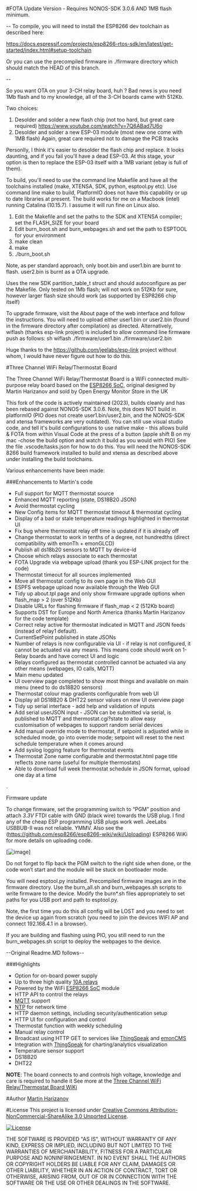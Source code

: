 #FOTA Update Version - Requires NONOS-SDK 3.0.6 AND 1MB flash minimum.

--
To compile, you will need to install the ESP8266 dev toolchain as described here:

https://docs.espressif.com/projects/esp8266-rtos-sdk/en/latest/get-started/index.html#setup-toolchain

Or you can use the precompiled firmware in ./firmware directory which should match the HEAD of this branch.

--

So you want OTA on your 3-CH relay board, huh ?
Bad news is you need 1Mb flash and to my knowledge, all of the 3-CH boards came with 512Kb.

Two choices:
1) Desolder and solder a new flash chip (not too hard, but great care required)
	https://www.youtube.com/watch?v=7Q6ABad7U6o
2) Desolder and solder a new ESP-03 module (most new one come with 1MB flash)
Again, great care required not to damage the PCB tracks

Personlly, I think it's easier to desolder the flash chip and replace. It looks daunting, and if you fail you'll have a dead ESP-03.
At this stage, your option is then to replace the ESP-03 itself with a 1MB variant (ebay is full of them).

To build, you'll need to use the command line Makefile and have all the toolchains installed (make, XTENSA, SDK, python, esptool.py etc).
Use command line make to build, PlatformIO does not have this capability or up to date libraries at present.
The build works for me on a Macbook (intel) running Catalina (10.15.7). I assume it will run fine on Linux also.

1) Edit the Makefile and set the paths to the SDK and XTENSA compiler; set the FLASH_SIZE for your board
2) Edit burn_boot.sh and burn_webpages.sh and set the path to ESPTOOL for your environment 
3) make clean
4) make
5) ./burn_boot.sh

Note, as per standard approach, only boot.bin and user1.bin are burnt to flash. 
user2.bin is burnt as a OTA upgrade.

Uses the new SDK partition_table_t struct and should autoconfigure as per the Makefile.
Only tested on 1Mb flash; will not work on 512Kb for sure, however larger flash size should work (as supported by ESP8266 chip itself)


To upgrade firmware, visit the About page of the web interface and follow the instructions. You will need to upload either user1.bin or user2.bin (found in the firmware directory after compilation) as directed.
Alternatively, wiflash (thanks esp-link project) is included to allow command line firmware push as follows:
sh wiflash <ip address of relay board> ./firmware/user1.bin ./firmware/user2.bin 

Huge thanks to the https://github.com/jeelabs/esp-link project without whom, I would have never figure out how to do this.


#Three Channel WiFi Relay/Thermostat Board

The Three Channel WiFi Relay/Thermostat Board is a WiFi connected multi-purpose relay board based on the [ESP8266 SoC], original designed by Martin Harizanov and sold by Open Energy Monitor Store in the UK

This fork of the code is actively maintained (2023), builds cleanly and has been rebased against NONOS-SDK 3.0.6.
Note, this does NOT build in platformIO (PIO does not create user1.bin/user2.bin, and the NONOS-SDK and xtensa frameworks are very outdated).
You can still use visual studio code, and tell it's build configurations to use native make - this allows build & FOTA from within Visual Code at the press of a button (apple shift B on my mac -chose the build option and watch it build as you would with PIO)
See the file .vscode/tasks.json for how to do this.
You will need the NONOS-SDK 8266 build framework installed to build and xtensa as described above under installing the build toolchains.


Various enhancements have been made:

###Enhancements to Martin's code
- Full support for MQTT thermostat source
- Enhanced MQTT reporting (state, DS18B20 JSON)
- Avoid thermostat cycling 
- New Config items for MQTT thermostat timeout & thermostat cycling
- Display of a bad or stale temperature readings highlighted in thermostat UI
- Fix bug where thermostat relay off time is updated if it is already off
- Change thermostat to work in tenths of a degree, not hundredths (direct compatibility with emonTh + emonGLCD)
- Publish all ds18b20 sensors to MQTT by device-id
- Choose which relays associate to each thermostat
- FOTA Upgrade via webpage upload (thank you ESP-LINK project for the code)
- Thermostat timeout for all sources implemented
- Move all thermostat config to its own page in the Web GUI
- ESPFS webpage upload now available through the Web GUI
- Tidy up about.tpl page and only show firmware upgrade options when flash_map > 2 (over 512Kb)
- Disable URLs for flashing firmware if flash_map < 2 (512Kb board)
- Supports DST for Europe and North America (thanks Martin Harizanov for the code template)
- Correct relay active for thermostat indicated in MQTT and JSON feeds (instead of relay1 default).
- CurrentSetPoint published in state JSONs
- Number of relays is now configurable via UI - if relay is not configured, it cannot be actuated via any means.
	This means code should work on 1-Relay boards and have correct UI and logic
- Relays configured as thermostat controlled cannot be actuated via any other means (webpages, IO calls, MQTT)
- Main menu updated
- UI overview page completed  to show most things and available on main menu (need to do ds18B20 sensors)
- Thermostat colour map gradients configurable from web UI
- Display all DS18B20 & DHT22 sensor values on new UI overview page
- Tidy up serial interface - add help and validation of inputs
- Add serial userJSON input - JSON can be submitted via serial, is published to MQTT and thermostat.cgi?state to allow easy customisation of webpages to support random serial devices
- Add manual override mode to thermostat, if setpoint is adjusted while in scheduled mode, go into override mode; setpoint will reset to the next schedule temperature when it comes around
- Add syslog logging feature for thermostat events
- Thermostat Zone name configurable and thermostat.html page title reflects zone name (useful for multiple thermostats)
- Able to download full week thermostat schedule in JSON format, upload one day at a time




.

Firmware update

To change firmware, set the programming switch to “PGM” position and attach *3.3V* FTDI cable with GND (black wire) towards the USB plug.
I find any of the cheap ESP programming USB plugs work well. JeeLabs USBBUB-II was not reliable. YMMV.
Also see the (https://github.com/esp8266/esp8266-wiki/wiki/Uploading) ESP8266 WiKi for more details on uploading code.

[![image](https://harizanov.com/wp-content/uploads/2015/02/esp8266-board-firmware-update-mode-300x225.jpg)]

Do not forget to flip back the PGM switch to the right side when done, or the code won’t start and the module will be stuck on bootloader mode.

You will need esptool.py installed.
Precompiled firmware images are in the firmware directory. Use the burn_all.sh and burn_webpages.sh scripts to write firmware to the device.
Modify the burn*.sh files appropriately to set paths for you USB port and path to esptool.py.

Note, the first time you do this all config will be LOST and you need to set the device up again from scratch (you need to join the devices WIFI AP and connect 192.168.4.1 in a browser).

If you are building and flashing using PIO, you still need to run the burn_webpages.sh script to deploy the webpages to the device.



--Original Readme.MD follows--

###Highlights

- Option for on-board power supply
- Up to three high quality [10A relays]
- Powered by the WiFi [ESP8266 SoC] module
- HTTP API to control the relays
- [MQTT] support
- [NTP] for network time
- HTTP daemon settings, including security/authentication setup
- HTTP UI for configuration and control
 - Thermostat function with weekly scheduling
 - Manual relay control
- Broadcast using HTTP GET to services like [ThingSpeak] and [emonCMS]
- Integration with [ThingSpeak] for charting/analytics visualization
- Temperature sensor support
 - DS18B20
 - DHT22

**NOTE**: The board connects to and controls high voltage, knowledge and care is required to handle it
See more at the [Three Channel WiFi Relay/Thermostat Board WiKi]

#Author
[Martin Harizanov]

#License
This project is licensed under [Creative Commons Attribution-NonCommercial-ShareAlike 3.0 Unported License]. 

[![License](http://i.creativecommons.org/l/by-nc-sa/3.0/88x31.png)](http://creativecommons.org/licenses/by-nc-sa/3.0/)

THE SOFTWARE IS PROVIDED "AS IS", WITHOUT WARRANTY OF ANY KIND, EXPRESS OR IMPLIED, INCLUDING BUT NOT LIMITED TO THE WARRANTIES OF MERCHANTABILITY, FITNESS FOR A PARTICULAR PURPOSE AND NONINFRINGEMENT. IN NO EVENT SHALL THE AUTHORS OR COPYRIGHT HOLDERS BE LIABLE FOR ANY CLAIM, DAMAGES OR OTHER LIABILITY, WHETHER IN AN ACTION OF CONTRACT, TORT OR OTHERWISE, ARISING FROM, OUT OF OR IN CONNECTION WITH THE SOFTWARE OR THE USE OR OTHER DEALINGS IN THE SOFTWARE.

[Creative Commons Attribution-NonCommercial-ShareAlike 3.0 Unported License]: http://creativecommons.org/licenses/by-nc-sa/3.0/
[Three Channel WiFi Relay/Thermostat Board WiKi]: http://harizanov.com/wiki/wiki-home/three-channel-wifi-relaythermostat-board/
[emonCMS]: http://emoncms.org 
[ThingSpeak]: http://thingspeak.com
[10A relays]: http://www.te.com/catalog/pn/en/3-1393239-6
[ESP8266 SoC]: https://espressif.com/en/products/esp8266/
[MQTT]: http://en.wikipedia.org/wiki/MQTT
[NTP]: http://en.wikipedia.org/wiki/Network_Time_Protocol
[Martin Harizanov]:http://harizanov.com/
[@mharizanov]:http://twitter.com/mharizanov
